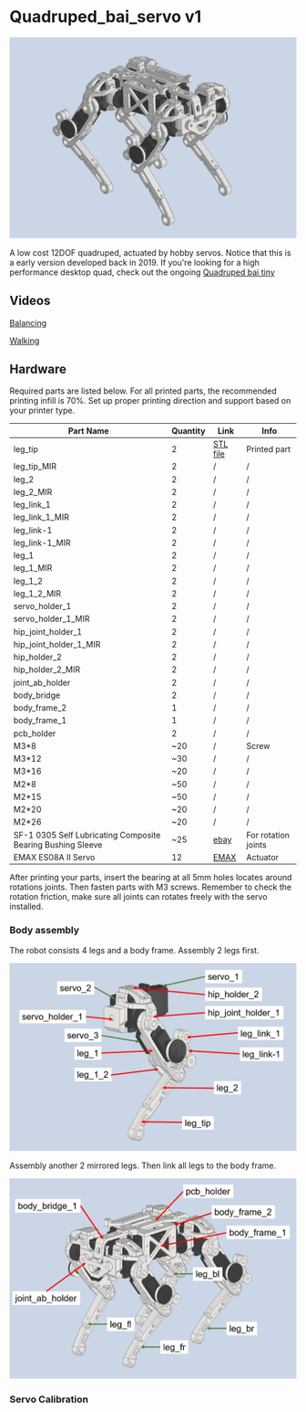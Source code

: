 # Quadruped_bai_servo v1
<img src="pic\quad_servo_cad.jpg" alt="quad_servo_cad" style="zoom:50%;" />

A low cost 12DOF quadruped, actuated by hobby servos. Notice that this is a early version developed back in 2019. If you're looking for a high performance desktop quad, check out the ongoing [Quadruped bai tiny](https://github.com/psrobotics/Quadruped_bai_tiny)

## Videos

[Balancing](https://www.youtube.com/watch?v=fsc0w1NeIVk)

[Walking](https://youtu.be/FCRvykWv6ok)

## Hardware

Required parts are listed below. For all printed parts, the recommended printing infill is 70%. Set up proper printing direction and support based on your printer type.

| Part Name                                                   | Quantity | Link                                                         | Info                |
| ----------------------------------------------------------- | -------- | ------------------------------------------------------------ | ------------------- |
| leg_tip                                                     | 2        | [STL file](hardware/stl)                                     | Printed part        |
| leg_tip_MIR                                                 | 2        | /                                                            | /                   |
| leg_2                                                       | 2        | /                                                            | /                   |
| leg_2_MIR                                                   | 2        | /                                                            | /                   |
| leg_link_1                                                  | 2        | /                                                            | /                   |
| leg_link_1_MIR                                              | 2        | /                                                            | /                   |
| leg_link-1                                                  | 2        | /                                                            | /                   |
| leg_link-1_MIR                                              | 2        | /                                                            | /                   |
| leg_1                                                       | 2        | /                                                            | /                   |
| leg_1_MIR                                                   | 2        | /                                                            | /                   |
| leg_1_2                                                     | 2        | /                                                            | /                   |
| leg_1_2_MIR                                                 | 2        | /                                                            | /                   |
| servo_holder_1                                              | 2        | /                                                            | /                   |
| servo_holder_1_MIR                                          | 2        | /                                                            | /                   |
| hip_joint_holder_1                                          | 2        | /                                                            | /                   |
| hip_joint_holder_1_MIR                                      | 2        | /                                                            | /                   |
| hip_holder_2                                                | 2        | /                                                            | /                   |
| hip_holder_2_MIR                                            | 2        | /                                                            | /                   |
| joint_ab_holder                                             | 2        | /                                                            | /                   |
| body_bridge                                                 | 2        | /                                                            | /                   |
| body_frame_2                                                | 1        | /                                                            | /                   |
| body_frame_1                                                | 1        | /                                                            | /                   |
| pcb_holder                                                  | 2        | /                                                            | /                   |
| M3*8                                                        | ~20      | /                                                            | Screw               |
| M3*12                                                       | ~30      | /                                                            | /                   |
| M3*16                                                       | ~20      | /                                                            | /                   |
| M2*8                                                        | ~50      | /                                                            | /                   |
| M2*15                                                       | ~50      | /                                                            | /                   |
| M2*20                                                       | ~20      | /                                                            | /                   |
| M2*26                                                       | ~20      | /                                                            | /                   |
| SF-1 0305 Self Lubricating Composite Bearing Bushing Sleeve | ~25      | [ebay](https://www.ebay.com/itm/141882850401?_trkparms=amclksrc%3DITM%26aid%3D1110006%26algo%3DHOMESPLICE.SIM%26ao%3D1%26asc%3D20200818143230%26meid%3Df2f23010710f47e39153549f7afe6b5b%26pid%3D101224%26rk%3D2%26rkt%3D5%26sd%3D141882852158%26itm%3D141882850401%26pmt%3D0%26noa%3D1%26pg%3D2047675%26algv%3DDefaultOrganicWeb%26brand%3DUnbranded&_trksid=p2047675.c101224.m-1) | For rotation joints |
| EMAX ES08A II Servo                                         | 12       | [EMAX](https://emaxmodel.com/products/emax-es08a-ii-mini-plastic-gear-analog-servo-1-8kg-sec-for-rc-models-robot) | Actuator            |

After printing your parts, insert the bearing at all 5mm holes locates around rotations joints. Then fasten  parts with M3 screws. Remember to check the rotation friction, make sure all joints can rotates freely with the servo installed. 

### Body assembly

The robot consists 4 legs and a body frame. Assembly 2 legs first.

![leg_ass_1](pic/leg_ass_1.jpg)

Assembly another 2 mirrored legs. Then link all legs to the body frame.

<img src="pic/body_ass_1.jpg" alt="body_ass_1" style="zoom:67%;" />

### Servo Calibration

